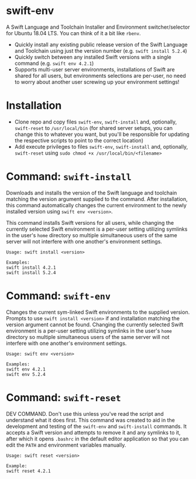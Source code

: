 # swift-env
A Swift Language and Toolchain Installer and Environment switcher/selector for Ubuntu 18.04 LTS. You can think of it a bit like `rbenv`.
- Quickly install any existing public release version of the Swift Language and Toolchain using just the version number (e.g. `swift install 5.2.4`)
- Quickly switch between any installed Swift versions with a single command (e.g. `swift env 4.2.1`)
- Supports multi-user server environments, installations of Swift are shared for all users, but environments selections are per-user, no need to worry about another user screwing up your environment settings!

# Installation
- Clone repo and copy files `swift-env`, `swift-install` and, optionally, `swift-reset` to `/usr/local/bin` (for shared server setups, you can change this to whatever you want, but you'll be responsible for updating the respective scripts to point to the correct location)
- Add execute privileges to files `swift-env`, `swift-install` and, optionally, `swift-reset` using `sudo chmod +x /usr/local/bin/<filename>`

# Command: `swift-install`
Downloads and installs the version of the Swift language and toolchain matching the version argument supplied to the command. After installation, this command automatically changes the current environment to the newly installed version using `swift env <version>`.

This command installs Swift versions for all users, while changing the currently selected Swift environment is a per-user setting utilizing symlinks in the user's `home` directory so multiple simultaneous users of the same server will not interfere with one another's environment settings.

```
Usage: swift install <version>

Examples:
swift install 4.2.1
swift install 5.2.4
```

# Command: `swift-env`
Changes the current sym-linked Swift environments to the supplied version. Prompts to use `swift install <version>` if and installation matching the version argument cannot be found. Changing the currently selected Swift environment is a per-user setting utilizing symlinks in the user's `home` directory so multiple simultaneous users of the same server will not interfere with one another's environment settings.

```
Usage: swift env <version>

Examples:
swift env 4.2.1
swift env 5.2.4
```

# Command: `swift-reset`
DEV COMMAND. Don't use this unless you've read the script and understand what it does first. This command was created to aid in the development and testing of the `swift-env` and `swift-install` commands. It accepts a Swift version and attempts to remove it and any symlinks to it, after which it opens `.bashrc` in the default editor application so that you can edit the `PATH` and environment variables manually.

```
Usage: swift reset <version>

Example:
swift reset 4.2.1
```

